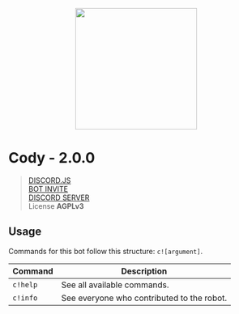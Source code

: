 <p align="center">
  <img src="https://cdn.discordapp.com/avatars/507292506942210048/1c30bebe60d9d88ee8819f0a9b70eb3d.png" width="240"/>
</p>

# Cody - 2.0.0
> [DISCORD.JS](https://discord.js.org) <br>
> [BOT INVITE](https://discordapp.com/oauth2/authorize?client_id=507292506942210048&scope=bot&permissions=2146958591) <br>
> [DISCORD SERVER](https://discord.gg/5Xt3uHF) <br>
> License **AGPLv3**

## Usage
Commands for this bot follow this structure: `c![argument]`.

| Command  | Description                             |
|----------|-----------------------------------------|
| `c!help` | See all available commands.             |
| `c!info` | See everyone who contributed to the robot. |